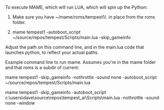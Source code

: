 
To execute MAME, which will run LUA, which will spin up the Python:

1) Make sure you have ~/mame/roms/tempest1/*.* in place from the roms folder.

2) mame tempest1 -autoboot_script ~/source/repos/tempest/Scripts/main.lua -skip_gameinfo

Adjust the path on this command line, and in the main.lua code that launches python, to reflect your actual paths.

Example command line to run mame.  Assumes you're in the mame folder and that roms is a subdir of current:

mame tempest1 -skip_gameinfo -nothrottle -sound none -autoboot_script ~/source/repos/tempest/Scripts/main.lua

mame tempest1 -skip_gameinfo -autoboot_script c:\users\dave\source\repos\tempest_ai\Scripts\main.lua -nothrottle -sound none -window
